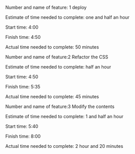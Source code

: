 Number and name of feature: 1 deploy

Estimate of time needed to complete: one and half an hour   

Start time: 4:00

Finish time: 4:50

Actual time needed to complete: 50 minutes


Number and name of feature:2 Refactor the CSS

Estimate of time needed to complete:  half an hour   

Start time: 4:50

Finish time: 5:35

Actual time needed to complete: 45 minutes

Number and name of feature:3 Modify the contents

Estimate of time needed to complete: 1 and half an hour   

Start time: 5:40

Finish time: 8:00

Actual time needed to complete: 2 hour and 20  minutes
